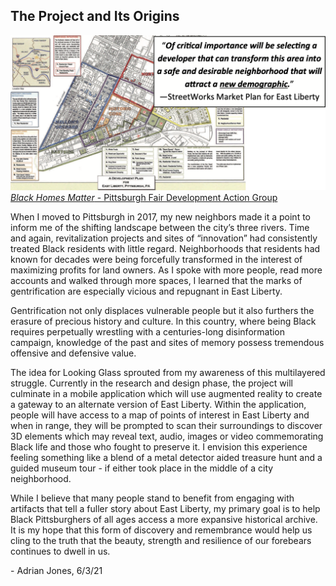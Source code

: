 ## The Project and Its Origins

<p class="image-with-caption">
  <img alt="StreetWorks Market Plan for East Liberty" src="./images/streetworks.png" />
  <a href="https://prrac.org/pdf/Black_Homes_Matter-Pittsburgh.pdf" target="_blank"><i>Black Homes Matter</i> - Pittsburgh Fair Development Action Group</a>
</p>

When I moved to Pittsburgh in 2017, my new neighbors made it a point to inform me of the shifting landscape between the city’s three rivers. Time and again, revitalization projects and sites of “innovation” had consistently treated Black residents with little regard. Neighborhoods that residents had known for decades were being forcefully transformed in the interest of maximizing profits for land owners. As I spoke with more people, read more accounts and walked through more spaces, I learned that the marks of gentrification are especially vicious and repugnant in East Liberty.

Gentrification not only displaces vulnerable people but it also furthers the erasure of precious history and culture. In this country, where being Black requires perpetually wrestling with a centuries-long disinformation campaign, knowledge of the past and sites of memory possess tremendous offensive and defensive value.

The idea for Looking Glass sprouted from my awareness of this multilayered struggle. Currently in the research and design phase, the project will culminate in a mobile application which will use augmented reality to create a gateway to an alternate version of East Liberty. Within the application, people will have access to a map of points of interest in East Liberty and when in range, they will be prompted to scan their surroundings to discover 3D elements which may reveal text, audio, images or video commemorating Black life and those who fought to preserve it. I envision this experience feeling something like a blend of a metal detector aided treasure hunt and a guided museum tour - if either took place in the middle of a city neighborhood. 

While I believe that many people stand to benefit from engaging with artifacts that tell a fuller story about East Liberty, my primary goal is to help Black Pittsburghers of all ages access a more expansive historical archive. It is my hope that this form of discovery and remembrance would help us cling to the truth that the beauty, strength and resilience of our forebears continues to dwell in us.

<span>- Adrian Jones, 6/3/21</span>

